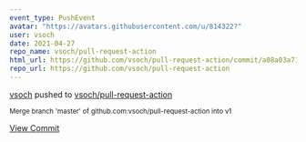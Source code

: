 ```yaml
---
event_type: PushEvent
avatar: "https://avatars.githubusercontent.com/u/814322?"
user: vsoch
date: 2021-04-27
repo_name: vsoch/pull-request-action
html_url: https://github.com/vsoch/pull-request-action/commit/a08a03a717bf65d0611f6528763e9aaa2c8550d4
repo_url: https://github.com/vsoch/pull-request-action
---
```


<a href='https://github.com/vsoch' target='_blank'>vsoch</a> pushed to <a href='https://github.com/vsoch/pull-request-action' target='_blank'>vsoch/pull-request-action</a>

<small>Merge branch 'master' of github.com:vsoch/pull-request-action into v1</small>

<a href='https://github.com/vsoch/pull-request-action/commit/a08a03a717bf65d0611f6528763e9aaa2c8550d4' target='_blank'>View Commit</a>
